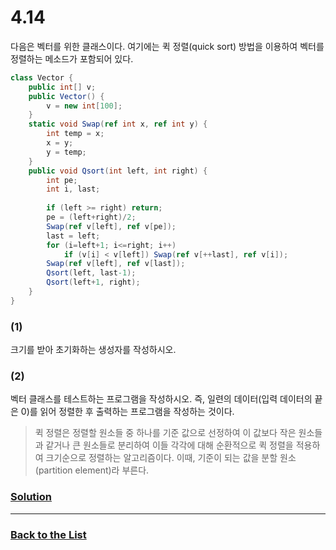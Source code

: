 # 4.14

다음은 벡터를 위한 클래스이다. 여기에는 퀵 정렬(quick sort) 방법을 이용하여 벡터를 정렬하는 메소드가 포함되어 있다.

```c#
class Vector {
    public int[] v;
    public Vector() {
        v = new int[100];
    }
    static void Swap(ref int x, ref int y) {
        int temp = x;
        x = y;
        y = temp;
    }
    public void Qsort(int left, int right) {
        int pe;
        int i, last;
        
        if (left >= right) return;
        pe = (left+right)/2;
        Swap(ref v[left], ref v[pe]);
        last = left;
        for (i=left+1; i<=right; i++)
            if (v[i] < v[left]) Swap(ref v[++last], ref v[i]);
        Swap(ref v[left], ref v[last]);
        Qsort(left, last-1);
        Qsort(left+1, right);
    }
}
```

### (1)
크기를 받아 초기화하는 생성자를 작성하시오.

### (2)
벡터 클래스를 테스트하는 프로그램을 작성하시오. 즉, 일련의 데이터(입력 데이터의 끝은 0)를 읽어 정렬한 후 출력하는 프로그램을 작성하는 것이다.

> 퀵 정렬은 정렬할 원소들 중 하나를 기준 값으로 선정하여 이 값보다 작은 원소들과 같거나 큰 원소들로 분리하여 이들 각각에 대해 순환적으로 퀵 정렬을 적용하여 크기순으로 정렬하는 알고리즘이다. 이때, 기준이 되는 값을 분할 원소(partition element)라 부른다.

### [**Solution**](../Solutions/4.14.md)

___

### [**Back to the List**](../#list-of-problems)